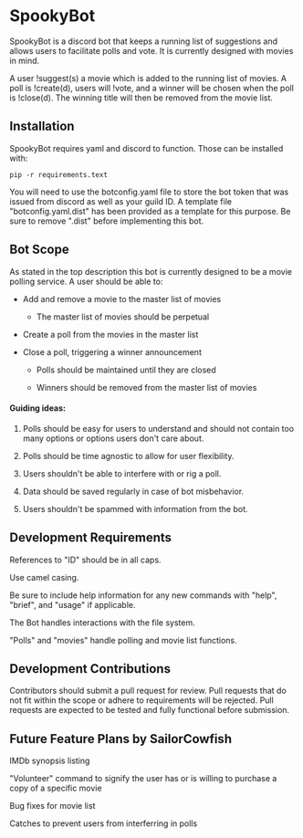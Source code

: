 # SpookyBot
SpookyBot is a discord bot that keeps a running list of suggestions and allows users to facilitate polls and vote. It is currently designed with movies in mind.

A user !suggest(s) a movie which is added to the running list of movies. A poll is !create(d), users will !vote, and a winner will be chosen when the poll is !close(d). The winning title will then be removed from the movie list.

## Installation
SpookyBot requires yaml and discord to function. Those can be installed with:

`pip -r requirements.text`

You will need to use the botconfig.yaml file to store the bot token that was issued from discord as well as your guild ID. A template file "botconfig.yaml.dist" has been provided as a template for this purpose. Be sure to remove ".dist" before implementing this bot.

## Bot Scope
As stated in the top description this bot is currently designed to be a movie polling service. A user should be able to:

* Add and remove a movie to the master list of movies

  * The master list of movies should be perpetual

* Create a poll from the movies in the master list

* Close a poll, triggering a winner announcement

  * Polls should be maintained until they are closed

  * Winners should be removed from the master list of movies

#### Guiding ideas:

1. Polls should be easy for users to understand and should not contain too many options or options users don't care about.

2. Polls should be time agnostic to allow for user flexibility.

3. Users shouldn't be able to interfere with or rig a poll.

4. Data should be saved regularly in case of bot misbehavior.

5. Users shouldn't be spammed with information from the bot.

## Development Requirements
References to "ID" should be in all caps.

Use camel casing.

Be sure to include help information for any new commands with "help", "brief", and "usage" if applicable.

The Bot handles interactions with the file system.

"Polls" and "movies" handle polling and movie list functions.

## Development Contributions

Contributors should submit a pull request for review. Pull requests that do not fit within the scope or adhere to requirements will be rejected. Pull requests are expected to be tested and fully functional before submission.

## Future Feature Plans by SailorCowfish
IMDb synopsis listing

"Volunteer" command to signify the user has or is willing to purchase a copy of a specific movie

Bug fixes for movie list

Catches to prevent users from interferring in polls
